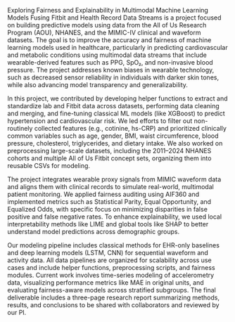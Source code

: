 Exploring Fairness and Explainability in Multimodal Machine Learning Models Fusing Fitbit and Health Record Data Streams is a project focused on building predictive models using data from the All of Us Research Program (AOU), NHANES, and the MIMIC-IV clinical and waveform datasets. The goal is to improve the accuracy and fairness of machine learning models used in healthcare, particularly in predicting cardiovascular and metabolic conditions using multimodal data streams that include wearable-derived features such as PPG, SpO₂, and non-invasive blood pressure. The project addresses known biases in wearable technology, such as decreased sensor reliability in individuals with darker skin tones, while also advancing model transparency and generalizability.

In this project, we contributed by developing helper functions to extract and standardize lab and Fitbit data across datasets, performing data cleaning and merging, and fine-tuning classical ML models (like XGBoost) to predict hypertension and cardiovascular risk. We led efforts to filter out non-routinely collected features (e.g., cotinine, hs-CRP) and prioritized clinically common variables such as age, gender, BMI, waist circumference, blood pressure, cholesterol, triglycerides, and dietary intake. We also worked on preprocessing large-scale datasets, including the 2011–2024 NHANES cohorts and multiple All of Us Fitbit concept sets, organizing them into reusable CSVs for modeling.

The project integrates wearable proxy signals from MIMIC waveform data and aligns them with clinical records to simulate real-world, multimodal patient monitoring. We applied fairness auditing using AIF360 and implemented metrics such as Statistical Parity, Equal Opportunity, and Equalized Odds, with specific focus on minimizing disparities in false positive and false negative rates. To enhance explainability, we used local interpretability methods like LIME and global tools like SHAP to better understand model predictions across demographic groups.

Our modeling pipeline includes classical methods for EHR-only baselines and deep learning models (LSTM, CNN) for sequential waveform and activity data. All data pipelines are organized for scalability across use cases and include helper functions, preprocessing scripts, and fairness modules. Current work involves time-series modeling of accelerometry data, visualizing performance metrics like MAE in original units, and evaluating fairness-aware models across stratified subgroups. The final deliverable includes a three-page research report summarizing methods, results, and conclusions to be shared with collaborators and reviewed by our PI.
